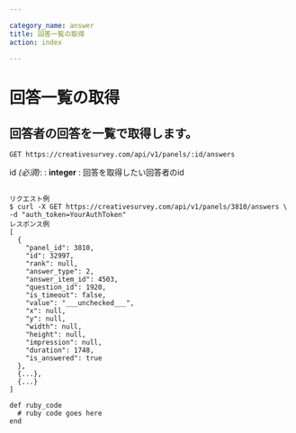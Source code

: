 ```yaml
---

category_name: answer
title: 回答一覧の取得
action: index

---
```


# 回答一覧の取得

## 回答者の回答を一覧で取得します。

`GET https://creativesurvey.com/api/v1/panels/:id/answers`

id _(必須)_:
: __integer__
: 回答を取得したい回答者のid

~~~

リクエスト例
$ curl -X GET https://creativesurvey.com/api/v1/panels/3810/answers \
-d "auth_token=YourAuthToken"
レスポンス例
[
  {
    "panel_id": 3810,
    "id": 32997,
    "rank": null,
    "answer_type": 2,
    "answer_item_id": 4503,
    "question_id": 1920,
    "is_timeout": false,
    "value": "___unchecked___",
    "x": null,
    "y": null,
    "width": null,
    "height": null,
    "impression": null,
    "duration": 1748,
    "is_answered": true
  },
  {...},
  {...}
]

~~~

~~~
def ruby_code
  # ruby code goes here
end
~~~

